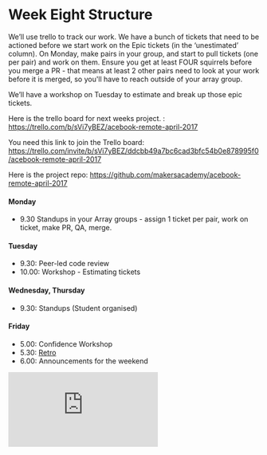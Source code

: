 # Week Eight Structure

We’ll use trello to track our work. We have a bunch of tickets that need to be actioned before we start work on the Epic tickets (in the ‘unestimated’ column). On Monday, make pairs in your group, and start to pull tickets (one per pair) and work on them. Ensure you get at least FOUR squirrels before you merge a PR - that means at least 2 other pairs need to look at your work before it is merged, so you'll have to reach outside of your array group.

We’ll have a workshop on Tuesday to estimate and break up those epic tickets.

Here is the trello board for next weeks project. : <https://trello.com/b/sVi7yBEZ/acebook-remote-april-2017>

You need this link to join the Trello board: <https://trello.com/invite/b/sVi7yBEZ/ddcbb49a7bc6cad3bfc54b0e878995f0/acebook-remote-april-2017>

Here is the project repo: <https://github.com/makersacademy/acebook-remote-april-2017>

#### Monday

- 9.30 Standups in your Array groups - assign 1 ticket per pair, work on ticket, make PR, QA, merge.

#### Tuesday

- 9.30: Peer-led code review
- 10.00: Workshop - Estimating tickets

#### Wednesday, Thursday

- 9.30: Standups (Student organised)

#### Friday

- 5.00: Confidence Workshop
- 5.30: [Retro](https://github.com/makersacademy/course/blob/master/pills/student_retrospective.md)
- 6.00: Announcements for the weekend

![Tracking pixel](https://githubanalytics.herokuapp.com/course/sequence/remote/week08.md)
